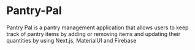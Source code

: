 # Pantry-Pal
Pantry Pal is a pantry management application that allows users to keep track of pantry items by adding or removing items and updating their quantities by using Next.js, MaterialUI and Firebase
